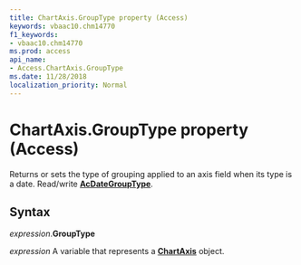 ```yaml
---
title: ChartAxis.GroupType property (Access)
keywords: vbaac10.chm14770
f1_keywords:
- vbaac10.chm14770
ms.prod: access
api_name:
- Access.ChartAxis.GroupType
ms.date: 11/28/2018
localization_priority: Normal
---
```



# ChartAxis.GroupType property (Access)

Returns or sets the type of grouping applied to an axis field when its type is a date. Read/write **[AcDateGroupType](Access.AcDateGroupType.md)**.


## Syntax

_expression_.**GroupType**

_expression_ A variable that represents a **[ChartAxis](Access.ChartAxis.md)** object.


